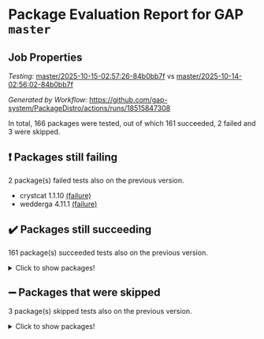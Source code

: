 # Package Evaluation Report for GAP `master`

## Job Properties

*Testing:* [master/2025-10-15-02:57:26-84b0bb7f](https://github.com/gap-system/PackageDistro/blob/data/reports/master/2025-10-15-02:57:26-84b0bb7f) vs [master/2025-10-14-02:56:02-84b0bb7f](https://github.com/gap-system/PackageDistro/blob/data/reports/master/2025-10-14-02:56:02-84b0bb7f)

*Generated by Workflow:* https://github.com/gap-system/PackageDistro/actions/runs/18515847308

In total, 166 packages were tested, out of which 161 succeeded, 2 failed and 3 were skipped.

## :exclamation: Packages still failing

2 package(s) failed tests also on the previous version.
- crystcat 1.1.10 [(failure)](https://github.com/gap-system/PackageDistro/actions/runs/18515847308/job/52766269446)
- wedderga 4.11.1 [(failure)](https://github.com/gap-system/PackageDistro/actions/runs/18515847308/job/52766269855)

## :heavy_check_mark: Packages still succeeding

161 package(s) succeeded tests also on the previous version.
<details><summary>Click to show packages!</summary>

- 4ti2interface 2024.11-01 [(success)](https://github.com/gap-system/PackageDistro/actions/runs/18515847308/job/52766269382)
- ace 5.7.0 [(success)](https://github.com/gap-system/PackageDistro/actions/runs/18515847308/job/52766269374)
- aclib 1.3.3 [(success)](https://github.com/gap-system/PackageDistro/actions/runs/18515847308/job/52766269376)
- agt 0.3.1 [(success)](https://github.com/gap-system/PackageDistro/actions/runs/18515847308/job/52766269390)
- alco 1.1.2 [(success)](https://github.com/gap-system/PackageDistro/actions/runs/18515847308/job/52766269386)
- alnuth 3.2.1 [(success)](https://github.com/gap-system/PackageDistro/actions/runs/18515847308/job/52766269388)
- anupq 3.3.2 [(success)](https://github.com/gap-system/PackageDistro/actions/runs/18515847308/job/52766269377)
- atlasrep 2.1.9 [(success)](https://github.com/gap-system/PackageDistro/actions/runs/18515847308/job/52766269393)
- autodoc 2025.05.09 [(success)](https://github.com/gap-system/PackageDistro/actions/runs/18515847308/job/52766269409)
- automata 1.16 [(success)](https://github.com/gap-system/PackageDistro/actions/runs/18515847308/job/52766269428)
- automgrp 1.3.3 [(success)](https://github.com/gap-system/PackageDistro/actions/runs/18515847308/job/52766269402)
- autpgrp 1.11.1 [(success)](https://github.com/gap-system/PackageDistro/actions/runs/18515847308/job/52766269412)
- cap 2025.09-04 [(success)](https://github.com/gap-system/PackageDistro/actions/runs/18515847308/job/52766269418)
- caratinterface 2.3.7 [(success)](https://github.com/gap-system/PackageDistro/actions/runs/18515847308/job/52766269407)
- cddinterface 2025.06.24 [(success)](https://github.com/gap-system/PackageDistro/actions/runs/18515847308/job/52766269430)
- circle 1.6.6 [(success)](https://github.com/gap-system/PackageDistro/actions/runs/18515847308/job/52766269420)
- classicpres 1.22 [(success)](https://github.com/gap-system/PackageDistro/actions/runs/18515847308/job/52766269411)
- cohomolo 1.6.11 [(success)](https://github.com/gap-system/PackageDistro/actions/runs/18515847308/job/52766269424)
- congruence 1.2.7 [(success)](https://github.com/gap-system/PackageDistro/actions/runs/18515847308/job/52766269448)
- corefreesub 0.6 [(success)](https://github.com/gap-system/PackageDistro/actions/runs/18515847308/job/52766269423)
- corelg 1.57 [(success)](https://github.com/gap-system/PackageDistro/actions/runs/18515847308/job/52766269440)
- crime 1.6 [(success)](https://github.com/gap-system/PackageDistro/actions/runs/18515847308/job/52766269427)
- crisp 1.4.8 [(success)](https://github.com/gap-system/PackageDistro/actions/runs/18515847308/job/52766269462)
- crypting 0.10.6 [(success)](https://github.com/gap-system/PackageDistro/actions/runs/18515847308/job/52766269459)
- cryst 4.1.30 [(success)](https://github.com/gap-system/PackageDistro/actions/runs/18515847308/job/52766269464)
- ctbllib 1.3.11 [(success)](https://github.com/gap-system/PackageDistro/actions/runs/18515847308/job/52766269489)
- cubefree 1.21 [(success)](https://github.com/gap-system/PackageDistro/actions/runs/18515847308/job/52766269473)
- curlinterface 2.4.2 [(success)](https://github.com/gap-system/PackageDistro/actions/runs/18515847308/job/52766269450)
- cvec 2.8.4 [(success)](https://github.com/gap-system/PackageDistro/actions/runs/18515847308/job/52766269501)
- datastructures 0.3.3 [(success)](https://github.com/gap-system/PackageDistro/actions/runs/18515847308/job/52766269471)
- deepthought 1.0.9 [(success)](https://github.com/gap-system/PackageDistro/actions/runs/18515847308/job/52766269492)
- design 1.8.2 [(success)](https://github.com/gap-system/PackageDistro/actions/runs/18515847308/job/52766269498)
- difsets 2.3.1 [(success)](https://github.com/gap-system/PackageDistro/actions/runs/18515847308/job/52766269496)
- digraphs 1.13.1 [(success)](https://github.com/gap-system/PackageDistro/actions/runs/18515847308/job/52766269493)
- edim 1.3.8 [(success)](https://github.com/gap-system/PackageDistro/actions/runs/18515847308/job/52766269506)
- example 4.4.1 [(success)](https://github.com/gap-system/PackageDistro/actions/runs/18515847308/job/52766269487)
- examplesforhomalg 2023.10-01 [(success)](https://github.com/gap-system/PackageDistro/actions/runs/18515847308/job/52766269503)
- factint 1.6.3 [(success)](https://github.com/gap-system/PackageDistro/actions/runs/18515847308/job/52766269513)
- ferret 1.0.15 [(success)](https://github.com/gap-system/PackageDistro/actions/runs/18515847308/job/52766269495)
- fga 1.5.0 [(success)](https://github.com/gap-system/PackageDistro/actions/runs/18515847308/job/52766269504)
- fining 1.5.6 [(success)](https://github.com/gap-system/PackageDistro/actions/runs/18515847308/job/52766269510)
- float 1.0.9 [(success)](https://github.com/gap-system/PackageDistro/actions/runs/18515847308/job/52766269512)
- format 1.4.4 [(success)](https://github.com/gap-system/PackageDistro/actions/runs/18515847308/job/52766269516)
- forms 1.2.13 [(success)](https://github.com/gap-system/PackageDistro/actions/runs/18515847308/job/52766269514)
- fplsa 1.2.7 [(success)](https://github.com/gap-system/PackageDistro/actions/runs/18515847308/job/52766269528)
- fr 2.4.13 [(success)](https://github.com/gap-system/PackageDistro/actions/runs/18515847308/job/52766269524)
- francy 2.0.3 [(success)](https://github.com/gap-system/PackageDistro/actions/runs/18515847308/job/52766269520)
- fwtree 1.3 [(success)](https://github.com/gap-system/PackageDistro/actions/runs/18515847308/job/52766269517)
- gapdoc 1.6.7 [(success)](https://github.com/gap-system/PackageDistro/actions/runs/18515847308/job/52766269551)
- gauss 2024.11-01 [(success)](https://github.com/gap-system/PackageDistro/actions/runs/18515847308/job/52766269530)
- gaussforhomalg 2024.08-01 [(success)](https://github.com/gap-system/PackageDistro/actions/runs/18515847308/job/52766269537)
- gbnp 1.1.0 [(success)](https://github.com/gap-system/PackageDistro/actions/runs/18515847308/job/52766269571)
- generalizedmorphismsforcap 2025.08-01 [(success)](https://github.com/gap-system/PackageDistro/actions/runs/18515847308/job/52766269538)
- genss 1.6.9 [(success)](https://github.com/gap-system/PackageDistro/actions/runs/18515847308/job/52766269581)
- gradedmodules 2024.12-01 [(success)](https://github.com/gap-system/PackageDistro/actions/runs/18515847308/job/52766269570)
- gradedringforhomalg 2024.07-01 [(success)](https://github.com/gap-system/PackageDistro/actions/runs/18515847308/job/52766269572)
- grape 4.9.3 [(success)](https://github.com/gap-system/PackageDistro/actions/runs/18515847308/job/52766269564)
- groupoids 1.79 [(success)](https://github.com/gap-system/PackageDistro/actions/runs/18515847308/job/52766269552)
- grpconst 2.6.5 [(success)](https://github.com/gap-system/PackageDistro/actions/runs/18515847308/job/52766269592)
- guarana 0.96.3 [(success)](https://github.com/gap-system/PackageDistro/actions/runs/18515847308/job/52766269565)
- guava 3.20 [(success)](https://github.com/gap-system/PackageDistro/actions/runs/18515847308/job/52766269587)
- hap 1.70 [(success)](https://github.com/gap-system/PackageDistro/actions/runs/18515847308/job/52766269602)
- hapcryst 0.1.15 [(success)](https://github.com/gap-system/PackageDistro/actions/runs/18515847308/job/52766269615)
- hecke 1.5.4 [(success)](https://github.com/gap-system/PackageDistro/actions/runs/18515847308/job/52766269609)
- help 4.0 [(success)](https://github.com/gap-system/PackageDistro/actions/runs/18515847308/job/52766269607)
- homalg 2024.01-01 [(success)](https://github.com/gap-system/PackageDistro/actions/runs/18515847308/job/52766269608)
- homalgtocas 2025.08-01 [(success)](https://github.com/gap-system/PackageDistro/actions/runs/18515847308/job/52766269612)
- ibnp 0.17 [(success)](https://github.com/gap-system/PackageDistro/actions/runs/18515847308/job/52766269606)
- idrel 2.49 [(success)](https://github.com/gap-system/PackageDistro/actions/runs/18515847308/job/52766269620)
- images 1.3.3 [(success)](https://github.com/gap-system/PackageDistro/actions/runs/18515847308/job/52766269605)
- inducereduce 1.1 [(success)](https://github.com/gap-system/PackageDistro/actions/runs/18515847308/job/52766269622)
- intpic 0.4.0 [(success)](https://github.com/gap-system/PackageDistro/actions/runs/18515847308/job/52766269639)
- io 4.9.3 [(success)](https://github.com/gap-system/PackageDistro/actions/runs/18515847308/job/52766269657)
- io_forhomalg 2023.02-04 [(success)](https://github.com/gap-system/PackageDistro/actions/runs/18515847308/job/52766269646)
- irredsol 1.4.4 [(success)](https://github.com/gap-system/PackageDistro/actions/runs/18515847308/job/52766269652)
- json 2.2.3 [(success)](https://github.com/gap-system/PackageDistro/actions/runs/18515847308/job/52766269637)
- jupyterkernel 1.5.1 [(success)](https://github.com/gap-system/PackageDistro/actions/runs/18515847308/job/52766269641)
- jupyterviz 1.5.6 [(success)](https://github.com/gap-system/PackageDistro/actions/runs/18515847308/job/52766269655)
- kan 1.37 [(success)](https://github.com/gap-system/PackageDistro/actions/runs/18515847308/job/52766269660)
- kbmag 1.5.11 [(success)](https://github.com/gap-system/PackageDistro/actions/runs/18515847308/job/52766269659)
- laguna 3.9.7 [(success)](https://github.com/gap-system/PackageDistro/actions/runs/18515847308/job/52766269672)
- liealgdb 2.3.0 [(success)](https://github.com/gap-system/PackageDistro/actions/runs/18515847308/job/52766269649)
- liepring 2.9.1 [(success)](https://github.com/gap-system/PackageDistro/actions/runs/18515847308/job/52766269638)
- liering 2.4.2 [(success)](https://github.com/gap-system/PackageDistro/actions/runs/18515847308/job/52766269653)
- linearalgebraforcap 2025.09-01 [(success)](https://github.com/gap-system/PackageDistro/actions/runs/18515847308/job/52766269667)
- lins 0.9 [(success)](https://github.com/gap-system/PackageDistro/actions/runs/18515847308/job/52766269666)
- localizeringforhomalg 2023.10-01 [(success)](https://github.com/gap-system/PackageDistro/actions/runs/18515847308/job/52766269734)
- loops 3.4.4 [(success)](https://github.com/gap-system/PackageDistro/actions/runs/18515847308/job/52766269658)
- lpres 1.1.1 [(success)](https://github.com/gap-system/PackageDistro/actions/runs/18515847308/job/52766269663)
- majoranaalgebras 1.5.2 [(success)](https://github.com/gap-system/PackageDistro/actions/runs/18515847308/job/52766269664)
- mapclass 1.4.6 [(success)](https://github.com/gap-system/PackageDistro/actions/runs/18515847308/job/52766269671)
- matgrp 0.72 [(success)](https://github.com/gap-system/PackageDistro/actions/runs/18515847308/job/52766269662)
- matricesforhomalg 2025.09-01 [(success)](https://github.com/gap-system/PackageDistro/actions/runs/18515847308/job/52766269676)
- modisom 3.0.0 [(success)](https://github.com/gap-system/PackageDistro/actions/runs/18515847308/job/52766269678)
- modulepresentationsforcap 2025.09-01 [(success)](https://github.com/gap-system/PackageDistro/actions/runs/18515847308/job/52766269677)
- modules 2024.12-01 [(success)](https://github.com/gap-system/PackageDistro/actions/runs/18515847308/job/52766269686)
- monoidalcategories 2025.08-02 [(success)](https://github.com/gap-system/PackageDistro/actions/runs/18515847308/job/52766269680)
- nconvex 2024.12-01 [(success)](https://github.com/gap-system/PackageDistro/actions/runs/18515847308/job/52766269675)
- nilmat 1.4.2 [(success)](https://github.com/gap-system/PackageDistro/actions/runs/18515847308/job/52766269681)
- nock 1.5 [(success)](https://github.com/gap-system/PackageDistro/actions/runs/18515847308/job/52766269684)
- normalizinterface 1.4.1 [(success)](https://github.com/gap-system/PackageDistro/actions/runs/18515847308/job/52766269685)
- nq 2.5.11 [(success)](https://github.com/gap-system/PackageDistro/actions/runs/18515847308/job/52766269690)
- numericalsgps 1.4.0 [(success)](https://github.com/gap-system/PackageDistro/actions/runs/18515847308/job/52766269698)
- openmath 11.5.3 [(success)](https://github.com/gap-system/PackageDistro/actions/runs/18515847308/job/52766269703)
- orb 5.0.1 [(success)](https://github.com/gap-system/PackageDistro/actions/runs/18515847308/job/52766269693)
- packagemanager 1.6.3 [(success)](https://github.com/gap-system/PackageDistro/actions/runs/18515847308/job/52766269711)
- patternclass 2.4.5 [(success)](https://github.com/gap-system/PackageDistro/actions/runs/18515847308/job/52766269697)
- permut 2.0.5 [(success)](https://github.com/gap-system/PackageDistro/actions/runs/18515847308/job/52766269699)
- polenta 1.3.11 [(success)](https://github.com/gap-system/PackageDistro/actions/runs/18515847308/job/52766269701)
- polycyclic 2.17 [(success)](https://github.com/gap-system/PackageDistro/actions/runs/18515847308/job/52766269712)
- polymaking 0.8.7 [(success)](https://github.com/gap-system/PackageDistro/actions/runs/18515847308/job/52766269713)
- primgrp 4.0.1 [(success)](https://github.com/gap-system/PackageDistro/actions/runs/18515847308/job/52766269728)
- profiling 2.6.2 [(success)](https://github.com/gap-system/PackageDistro/actions/runs/18515847308/job/52766269729)
- qdistrnd 0.9.5 [(success)](https://github.com/gap-system/PackageDistro/actions/runs/18515847308/job/52766269754)
- qpa 1.35 [(success)](https://github.com/gap-system/PackageDistro/actions/runs/18515847308/job/52766269738)
- quagroup 1.8.4 [(success)](https://github.com/gap-system/PackageDistro/actions/runs/18515847308/job/52766269737)
- radiroot 2.9 [(success)](https://github.com/gap-system/PackageDistro/actions/runs/18515847308/job/52766269744)
- rcwa 4.8.0 [(success)](https://github.com/gap-system/PackageDistro/actions/runs/18515847308/job/52766269748)
- rds 1.9 [(success)](https://github.com/gap-system/PackageDistro/actions/runs/18515847308/job/52766269743)
- recog 1.4.4 [(success)](https://github.com/gap-system/PackageDistro/actions/runs/18515847308/job/52766269752)
- repndecomp 1.3.1 [(success)](https://github.com/gap-system/PackageDistro/actions/runs/18515847308/job/52766269756)
- repsn 3.1.2 [(success)](https://github.com/gap-system/PackageDistro/actions/runs/18515847308/job/52766269747)
- resclasses 4.7.4 [(success)](https://github.com/gap-system/PackageDistro/actions/runs/18515847308/job/52766269753)
- ringsforhomalg 2024.11-02 [(success)](https://github.com/gap-system/PackageDistro/actions/runs/18515847308/job/52766269767)
- sco 2023.08-01 [(success)](https://github.com/gap-system/PackageDistro/actions/runs/18515847308/job/52766269751)
- scscp 2.4.4 [(success)](https://github.com/gap-system/PackageDistro/actions/runs/18515847308/job/52766269782)
- semigroups 5.5.4 [(success)](https://github.com/gap-system/PackageDistro/actions/runs/18515847308/job/52766269773)
- sglppow 2.4 [(success)](https://github.com/gap-system/PackageDistro/actions/runs/18515847308/job/52766269786)
- sgpviz 0.999.6 [(success)](https://github.com/gap-system/PackageDistro/actions/runs/18515847308/job/52766269769)
- simpcomp 2.1.14 [(success)](https://github.com/gap-system/PackageDistro/actions/runs/18515847308/job/52766269761)
- singular 2025.08.26 [(success)](https://github.com/gap-system/PackageDistro/actions/runs/18515847308/job/52766269772)
- sl2reps 1.1 [(success)](https://github.com/gap-system/PackageDistro/actions/runs/18515847308/job/52766269790)
- sla 1.6.2 [(success)](https://github.com/gap-system/PackageDistro/actions/runs/18515847308/job/52766269787)
- smallantimagmas 0.5.1 [(success)](https://github.com/gap-system/PackageDistro/actions/runs/18515847308/job/52766269789)
- smallclassnr 1.4.1 [(success)](https://github.com/gap-system/PackageDistro/actions/runs/18515847308/job/52766269780)
- smallgrp 1.5.4 [(success)](https://github.com/gap-system/PackageDistro/actions/runs/18515847308/job/52766269844)
- smallsemi 0.7.2 [(success)](https://github.com/gap-system/PackageDistro/actions/runs/18515847308/job/52766269794)
- sonata 2.9.7 [(success)](https://github.com/gap-system/PackageDistro/actions/runs/18515847308/job/52766269807)
- sophus 1.27 [(success)](https://github.com/gap-system/PackageDistro/actions/runs/18515847308/job/52766269810)
- sotgrps 1.3 [(success)](https://github.com/gap-system/PackageDistro/actions/runs/18515847308/job/52766269798)
- spinsym 1.5.2 [(success)](https://github.com/gap-system/PackageDistro/actions/runs/18515847308/job/52766269811)
- standardff 1.0 [(success)](https://github.com/gap-system/PackageDistro/actions/runs/18515847308/job/52766269821)
- symbcompcc 1.3.2 [(success)](https://github.com/gap-system/PackageDistro/actions/runs/18515847308/job/52766269817)
- thelma 1.3 [(success)](https://github.com/gap-system/PackageDistro/actions/runs/18515847308/job/52766269850)
- tomlib 1.2.11 [(success)](https://github.com/gap-system/PackageDistro/actions/runs/18515847308/job/52766269816)
- toolsforhomalg 2025.05-01 [(success)](https://github.com/gap-system/PackageDistro/actions/runs/18515847308/job/52766269823)
- toric 1.9.6 [(success)](https://github.com/gap-system/PackageDistro/actions/runs/18515847308/job/52766269828)
- transgrp 3.6.5 [(success)](https://github.com/gap-system/PackageDistro/actions/runs/18515847308/job/52766269858)
- twistedconjugacy 3.1.0 [(success)](https://github.com/gap-system/PackageDistro/actions/runs/18515847308/job/52766269827)
- typeset 1.2.3 [(success)](https://github.com/gap-system/PackageDistro/actions/runs/18515847308/job/52766269859)
- ugaly 4.1.3 [(success)](https://github.com/gap-system/PackageDistro/actions/runs/18515847308/job/52766269856)
- unipot 1.6 [(success)](https://github.com/gap-system/PackageDistro/actions/runs/18515847308/job/52766269845)
- unitlib 5.0.0 [(success)](https://github.com/gap-system/PackageDistro/actions/runs/18515847308/job/52766269840)
- utils 0.92 [(success)](https://github.com/gap-system/PackageDistro/actions/runs/18515847308/job/52766269854)
- uuid 0.7 [(success)](https://github.com/gap-system/PackageDistro/actions/runs/18515847308/job/52766269847)
- walrus 0.9991 [(success)](https://github.com/gap-system/PackageDistro/actions/runs/18515847308/job/52766269838)
- wpe 0.8 [(success)](https://github.com/gap-system/PackageDistro/actions/runs/18515847308/job/52766269869)
- xmod 2.95 [(success)](https://github.com/gap-system/PackageDistro/actions/runs/18515847308/job/52766269878)
- xmodalg 1.32 [(success)](https://github.com/gap-system/PackageDistro/actions/runs/18515847308/job/52766269874)
- yangbaxter 0.10.7 [(success)](https://github.com/gap-system/PackageDistro/actions/runs/18515847308/job/52766269885)
- zeromqinterface 0.17 [(success)](https://github.com/gap-system/PackageDistro/actions/runs/18515847308/job/52766269883)
</details>

## :heavy_minus_sign: Packages that were skipped

3 package(s) skipped tests also on the previous version.
<details><summary>Click to show packages!</summary>

- browse 1.8.21 [(skipped)](https://github.com/gap-system/PackageDistro/actions/runs/18515847308/job/52765853623)
- itc 1.5.1 [(skipped)](https://github.com/gap-system/PackageDistro/actions/runs/18515847308/job/52765853623)
- xgap 4.33 [(skipped)](https://github.com/gap-system/PackageDistro/actions/runs/18515847308/job/52765853623)
</details>

